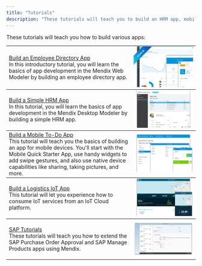 ```yaml
---
title: "Tutorials"
description: "These tutorials will teach you to build an HRM app, mobile to-do app, and an IoT app."
---
```


These tutorials will teach you how to build various apps:

<table>
  <thead style='display:none;'>
    <th>header 1</th>
    <th>header 2</th>
  </thead>
  <tbody>
    <td><a href="build-an-employee-directory-app">Build an Employee Directory App</a><br> 
    In this introductory tutorial, you will learn the basics of app development in the Mendix Web Modeler by building an employee directory app.</td>
    <td><img src="attachments/overview/Employee_directory.png"></td>
  </tbody>
  </tbody>
    <tbody>
    <td><a href="build-a-simple-hrm-app">Build a Simple HRM App</a><br> 
    In this tutorial, you will learn the basics of app development in the Mendix Desktop Modeler by building a simple HRM app.</td>
    <td><img src="attachments/overview/HRM_app.png"></td>
  </tbody>
  <tbody>
    <td><a href="create-a-to-do-app">Build a Mobile To-Do App</a><br> 
    This tutorial will teach you the basics of building an app for mobile devices. You'll start with the Mobile Quick Starter App, use handy widgets to add swipe gestures, and also use native device capabilities like sharing, taking pictures, and more.</td>
    <td><img src="attachments/overview/Mobile_to_do.png"></td>
  </tbody>
  <tbody>
    <td><a href="build-an-iot-app">Build a Logistics IoT App</a><br> 
    This tutorial will let you experience how to consume IoT services from an IoT Cloud platform.</td>
    <td><img src="attachments/overview/Iot.png"></td>
  </tbody>
  </tbody>
    <tbody>
    <td><a href="sap-tutorials">SAP Tutorials</a><br> 
    These tutorials will teach you how to extend the SAP Purchase Order Approval and SAP Manage Products apps using Mendix.</td>
    <td><img src="attachments/overview/sap-tutorials.png"></td>
  </tbody>
</table>
